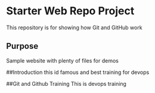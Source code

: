 # Starter Web Repo Project

This repository is for showing how Git and GitHub work

## Purpose

Sample website with plenty of files for demos

##Introduction
this id famous and best training for devops


##Git and Github Training
This is devops training